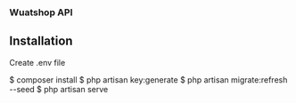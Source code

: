 ### Wuatshop API

## Installation

Create .env file

$ composer install
$ php artisan key:generate
$ php artisan migrate:refresh --seed
$ php artisan serve